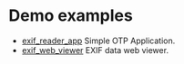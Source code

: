 # Demo examples

- [exif_reader_app](exif_reader_app) Simple OTP Application.
- [exif_web_viewer](exif_web_viewer) EXIF data web viewer.